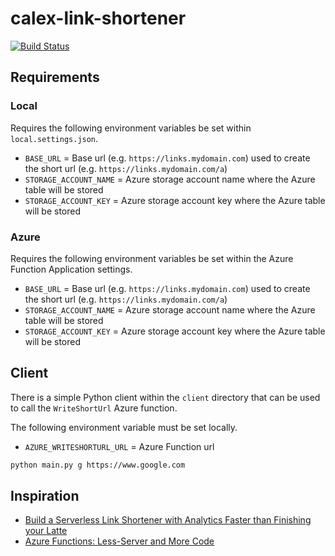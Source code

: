 # calex-link-shortener

[![Build Status](https://dev.azure.com/curtisalexander/calex-link-shortener/_apis/build/status/curtisalexander.calex-link-shortener?branchName=master)](https://dev.azure.com/curtisalexander/calex-link-shortener/_build/latest?definitionId=6&branchName=master)

## Requirements

### Local

Requires the following environment variables be set within `local.settings.json`.

- `BASE_URL` = Base url (e.g. `https://links.mydomain.com`) used to create the short url (e.g. `https://links.mydomain.com/a`)
- `STORAGE_ACCOUNT_NAME` = Azure storage account name where the Azure table will be stored
- `STORAGE_ACCOUNT_KEY` = Azure storage account key where the Azure table will be stored

### Azure

Requires the following environment variables be set within the Azure Function Application settings.

- `BASE_URL` = Base url (e.g. `https://links.mydomain.com`) used to create the short url (e.g. `https://links.mydomain.com/a`)
- `STORAGE_ACCOUNT_NAME` = Azure storage account name where the Azure table will be stored
- `STORAGE_ACCOUNT_KEY` = Azure storage account key where the Azure table will be stored

## Client

There is a simple Python client within the `client` directory that can be used to call the `WriteShortUrl` Azure function.

The following environment variable must be set locally.

- `AZURE_WRITESHORTURL_URL` = Azure Function url

```sh
python main.py g https://www.google.com
```

## Inspiration

- [Build a Serverless Link Shortener with Analytics Faster than Finishing your Latte](https://blog.jeremylikness.com/blog/2017-09-04_build-a-serverless-link-shortener-with-analytics-faster-than-finishing-your-latte/)
- [Azure Functions: Less-Server and More Code](https://channel9.msdn.com/Shows/Visual-Studio-Toolbox/Azure-Functions-Less-Server-and-More-Code?utm_source=jeliknes&utm_medium=blog&utm_campaign=linkshortener&WT.mc_id=linkshortener-blog-jeliknes)
